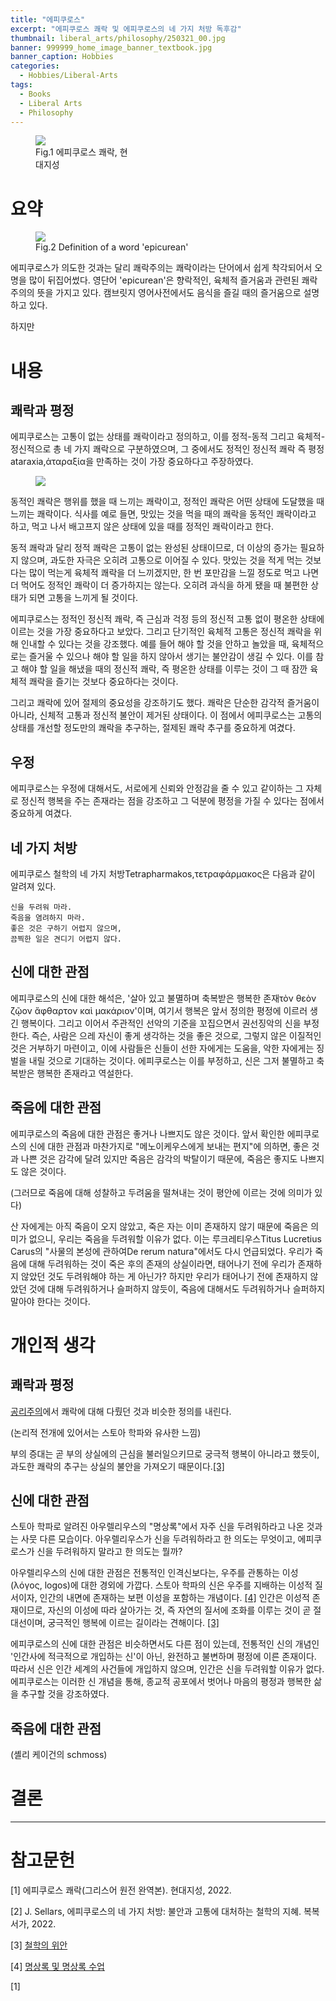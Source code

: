 ```yaml
---
title: "에피쿠로스"
excerpt: "에피쿠로스 쾌락 및 에피쿠로스의 네 가지 처방 독후감"
thumbnail: liberal_arts/philosophy/250321_00.jpg
banner: 999999_home_image_banner_textbook.jpg
banner_caption: Hobbies
categories:
  - Hobbies/Liberal-Arts
tags:
  - Books
  - Liberal Arts
  - Philosophy
---
```


<figure class="align-center" style="width: 30%">
  <a href="{{ site.url }}{{ site.baseurl }}/assets/images/liberal_arts/philosophy/250321_00.jpg">
  <img src="{{ site.url }}{{ site.baseurl }}/assets/images/liberal_arts/philosophy/250321_00.jpg">
  </a>
  <figcaption>
  Fig.1 에피쿠로스 쾌락, 현대지성
  </figcaption>
</figure>

# 요약

<figure class="align-center" style="width: 70%">
  <a href="{{ site.url }}{{ site.baseurl }}/assets/images/liberal_arts/philosophy/250321_03.png">
  <img src="{{ site.url }}{{ site.baseurl }}/assets/images/liberal_arts/philosophy/250321_03.png">
  </a>
  <figcaption>
  Fig.2 Definition of a word 'epicurean'
  </figcaption>
</figure>

에피쿠로스가 의도한 것과는 달리 쾌락주의는 쾌락이라는 단어에서 쉽게 착각되어서 오명을 많이 뒤집어썼다. 영단어 'epicurean'은 향락적인, 육체적 즐거움과 관련된 쾌락주의의 뜻을 가지고 있다. 캠브릿지 영어사전에서도 음식을 즐길 때의 즐거움으로 설명하고 있다.

하지만 

# 내용

## 쾌락과 평정

에피쿠로스는 고통이 없는 상태를 쾌락이라고 정의하고, 이를 정적-동적 그리고 육체적-정신적으로 총 네 가지 쾌락으로 구분하였으며, 그 중에서도 정적인 정신적 쾌락 즉 평정ataraxia,ἀταραξία을 만족하는 것이 가장 중요하다고 주장하였다.

<figure class="align-center" style="width: 70%">
  <a href="{{ site.url }}{{ site.baseurl }}/assets/images/liberal_arts/philosophy/250321_02.png">
  <img src="{{ site.url }}{{ site.baseurl }}/assets/images/liberal_arts/philosophy/250321_02.png">
  </a>
</figure>

동적인 쾌락은 행위를 했을 때 느끼는 쾌락이고, 정적인 쾌락은 어떤 상태에 도달했을 때 느끼는 쾌락이다. 식사를 예로 들면, 맛있는 것을 먹을 때의 쾌락을 동적인 쾌락이라고 하고, 먹고 나서 배고프지 않은 상태에 있을 때를 정적인 쾌락이라고 한다.

동적 쾌락과 달리 정적 쾌락은 고통이 없는 완성된 상태이므로, 더 이상의 증가는 필요하지 않으며, 과도한 자극은 오히려 고통으로 이어질 수 있다. 맛있는 것을 적게 먹는 것보다는 많이 먹는게 육체적 쾌락을 더 느끼겠지만, 한 번 포만감을 느낄 정도로 먹고 나면 더 먹어도 정적인 쾌락이 더 증가하지는 않는다. 오히려 과식을 하게 됐을 때 불편한 상태가 되면 고통을 느끼게 될 것이다.

에피쿠로스는 정적인 정신적 쾌락, 즉 근심과 걱정 등의 정신적 고통 없이 평온한 상태에 이르는 것을 가장 중요하다고 보았다. 그리고 단기적인 육체적 고통은 정신적 쾌락을 위해 인내할 수 있다는 것을 강조했다. 예를 들어 해야 할 것을 안하고 놀았을 때, 육체적으로는 즐거울 수 있으나 해야 할 일을 하지 않아서 생기는 불안감이 생길 수 있다. 이를 참고 해야 할 일을 해냈을 때의 정신적 쾌락, 즉 평온한 상태를 이루는 것이 그 때 잠깐 육체적 쾌락을 즐기는 것보다 중요하다는 것이다.

그리고 쾌락에 있어 절제의 중요성을 강조하기도 했다. 쾌락은 단순한 감각적 즐거움이 아니라, 신체적 고통과 정신적 불안이 제거된 상태이다. 이 점에서 에피쿠로스는 고통의 상태를 개선할 정도만의 쾌락을 추구하는, 절제된 쾌락 추구를 중요하게 여겼다.

## 우정

에피쿠로스는 우정에 대해서도, 서로에게 신뢰와 안정감을 줄 수 있고 같이하는 그 자체로 정신적 행복을 주는 존재라는 점을 강조하고 그 덕분에 평정을 가질 수 있다는 점에서 중요하게 여겼다.

## 네 가지 처방

에피쿠로스 철학의 네 가지 처방Tetrapharmakos,τετραφάρμακος은 다음과 같이 알려져 있다.

    신을 두려워 마라.
    죽음을 염려하지 마라.
    좋은 것은 구하기 어렵지 않으며,
    끔찍한 일은 견디기 어렵지 않다.

## 신에 대한 관점

에피쿠로스의 신에 대한 해석은, '살아 있고 불멸하며 축복받은 행복한 존재τὸν θεὸν ζῷον ἄφθαρτον καὶ μακάριον'이며, 여기서 행복은 앞서 정의한 평정에 이르러 생긴 행복이다. 그리고 이어서 주관적인 선악의 기준을 꼬집으면서 권선징악의 신을 부정한다. 즉슨, 사람은 으레 자신이 좋게 생각하는 것을 좋은 것으로, 그렇지 않은 이질적인 것은 거부하기 마련이고, 이에 사람들은 신들이 선한 자에게는 도움을, 악한 자에게는 징벌을 내릴 것으로 기대하는 것이다. 에피쿠로스는 이를 부정하고, 신은 그저 불멸하고 축복받은 행복한 존재라고 역설한다.

## 죽음에 대한 관점

에피쿠로스의 죽음에 대한 관점은 좋거나 나쁘지도 않은 것이다. 앞서 확인한 에피쿠로스의 신에 대한 관점과 마찬가지로 "메노이케우스에게 보내는 편지"에 의하면, 좋은 것과 나쁜 것은 감각에 달려 있지만 죽음은 감각의 박탈이기 때문에, 죽음은 좋지도 나쁘지도 않은 것이다.

(그러므로 죽음에 대해 성찰하고 두려움을 떨쳐내는 것이 평안에 이르는 것에 의미가 있다)

산 자에게는 아직 죽음이 오지 않았고, 죽은 자는 이미 존재하지 않기 때문에 죽음은 의미가 없으니, 우리는 죽음을 두려워할 이유가 없다. 이는 루크레티우스Titus Lucretius Carus의 "사물의 본성에 관하여De rerum natura"에서도 다시 언급되었다. 우리가 죽음에 대해 두려워하는 것이 죽은 후의 존재의 상실이라면, 태어나기 전에 우리가 존재하지 않았던 것도 두려워해야 하는 게 아닌가? 하지만 우리가 태어나기 전에 존재하지 않았던 것에 대해 두려워하거나 슬퍼하지 않듯이, 죽음에 대해서도 두려워하거나 슬퍼하지 말아야 한다는 것이다.

# 개인적 생각

## 쾌락과 평정

<a href="https://ingyu-lee.github.io/hobbies/liberal-arts/utilitarianism-01/">공리주의</a>에서 쾌락에 대해 다뤘던 것과 비슷한 정의를 내린다.

(논리적 전개에 있어서는 스토아 학파와 유사한 느낌)

부의 증대는 곧 부의 상실에의 근심을 불러일으키므로 궁극적 행복이 아니라고 했듯이, 과도한 쾌락의 추구는 상실의 불안을 가져오기 때문이다.[[3]](#footnote_1)

## 신에 대한 관점

스토아 학파로 알려진 아우렐리우스의 "명상록"에서 자주 신을 두려워하라고 나온 것과는 사뭇 다른 모습이다. 아우렐리우스가 신을 두려워하라고 한 의도는 무엇이고, 에피쿠로스가 신을 두려워하지 말라고 한 의도는 뭘까?

아우렐리우스의 신에 대한 관점은 전통적인 인격신보다는, 우주를 관통하는 이성(λόγος, logos)에 대한 경외에 가깝다. 스토아 학파의 신은 우주를 지배하는 이성적 질서이자, 인간의 내면에 존재하는 보편 이성을 포함하는 개념이다. [[4]](#footnote_2) 인간은 이성적 존재이므로, 자신의 이성에 따라 살아가는 것, 즉 자연의 질서에 조화를 이루는 것이 곧 절대선이며, 궁극적인 행복에 이르는 길이라는 견해이다. [[3]](#footnote_1)

에피쿠로스의 신에 대한 관점은 비슷하면서도 다른 점이 있는데, 전통적인 신의 개념인 '인간사에 적극적으로 개입하는 신'이 아닌, 완전하고 불변하며 평정에 이른 존재이다. 따라서 신은 인간 세계의 사건들에 개입하지 않으며, 인간은 신을 두려워할 이유가 없다. 에피쿠로스는 이러한 신 개념을 통해, 종교적 공포에서 벗어나 마음의 평정과 행복한 삶을 추구할 것을 강조하였다.

## 죽음에 대한 관점



(셸리 케이건의 schmoss)

# 결론


---

# 참고문헌

[1] 에피쿠로스 쾌락(그리스어 원전 완역본). 현대지성, 2022.

[2] J. Sellars, 에피쿠로스의 네 가지 처방: 불안과 고통에 대처하는 철학의 지혜. 복복서가, 2022.

<a name="footnote_1">[3]</a> <a href="{{ site.url }}{{ site.baseurl }}/hobbies/liberal-arts/consolatione-philosophiae-00/">철학의 위안</a>

<a name="footnote_2">[4]</a> <a href="{{ site.url }}{{ site.baseurl }}/hobbies/liberal-arts/meditations-00/">명상록 및 명상록 수업</a>

[1]	
